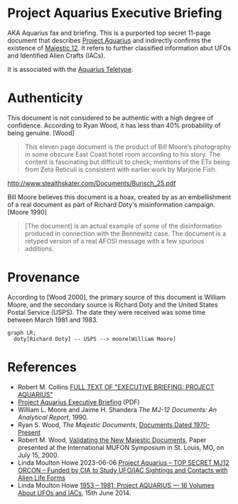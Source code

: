 # Project Aquarius Executive Briefing

AKA Aquarius fax and briefing. This is a purported top secret 11-page document that describes [Project Aquarius](../projects/aquarius.md) and indirectly confirms the existence of [Majestic 12](../organisations/mj12). It refers to further classified information abut UFOs and Identified Alien Crafts (IACs).

It is associated with the [Aquarius Teletype](aquarius_teletype.md).

# Authenticity

This document is not considered to be authentic with a high degree of confidence. According to Ryan Wood, it has less than 40% probability of being genuine. [Wood]

> This eleven page document is the product of Bill Moore’s photography in some obscure East Coast hotel room according to his story. The content is fascinating but difficult to check; mentions of the ETs being from Zeta Reticuli is consistent with earlier work by Marjorie Fish.

http://www.stealthskater.com/Documents/Burisch_25.pdf

Bill Moore believes this document is a hoax, created by as an embellishment of a real document as part of Richard Doty's misinformation campaign. [Moore 1990]

> [The document] is an actual example of some of the disinformation produced in connection with the Bennewitz case. The document is a retyped version of a real AFOSI message with a few spurious additions.

# Provenance

According to [Wood 2000], the primary source of this document is William Moore, and the secondary source is Richard Doty and the United States Postal Service (USPS). The date they were received was some time between March 1981 and 1983.

```mermaid
graph LR;
  doty[Richard Doty] -- USPS --> moore[William Moore]
```

# References

* Robert M. Collins [FULL TEXT OF "EXECUTIVE BRIEFING: PROJECT AQUARIUS"](https://web.archive.org/web/20050424134217/https://www.bibliotecapleyades.net/sociopolitica/esp_sociopol_mj12_16.htm)
* [Project Aquarius Executive Briefing](https://archive.org/details/project-aquarius-11-pages/page/n5/mode/2up) (PDF)
* William L. Moore and Jaime H. Shandera *The MJ-12 Documents: An Analytical Report*, 1990.
* Ryan S. Wood, *The Majestic Documents*, [Documents Dated 1970-Present](https://majesticdocuments.com/documents/majestic-documents/documents-dated-1970-present/)
* Robert M. Wood, [Validating the New Majestic Documents](https://majesticdocuments.com/documents/document-authentication/authentication-articles/), Paper presented at the International MUFON Symposium in St. Louis, MO, on July 15, 2000.
* Linda Moulton Howe 2023-06-06 [Project Aquarius – TOP SECRET MJ12 ORCON – Funded by CIA to Study UFO/IAC Sightings and Contacts with Alien Life Forms](https://www.earthfiles.com/2022/06/06/project-aquarius-top-secret-mj12-orcon-funded-by-cia-to-study-ufo-iac-sightings-and-contacts-with-alien-life-forms/)
* Linda Moulton Howe [1953 – 1981:  Project AQUARIUS — 16 Volumes About UFOs and IACs](https://www.earthfiles.com/2014/06/15/1953-1981-project-aquarius-16-volumes-about-ufos-and-iacs/), 15th June 2014.
